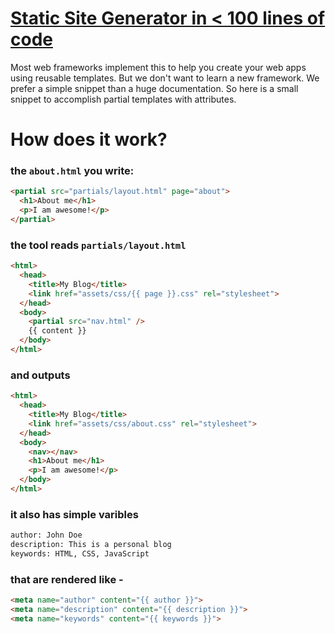 # [Static Site Generator in < 100 lines of code](https://alexxx.co/static-site-generator.html)
Most web frameworks implement this to help you create your web apps using reusable templates.
But we don't want to learn a new framework. We prefer a simple snippet than a huge documentation.
So here is a small snippet to accomplish partial templates with attributes.

# How does it work?
### the ```about.html``` you write:
```html
<partial src="partials/layout.html" page="about">
  <h1>About me</h1>
  <p>I am awesome!</p>
</partial>
```

### the tool reads ```partials/layout.html```
```html
<html>
  <head>
    <title>My Blog</title>
    <link href="assets/css/{{ page }}.css" rel="stylesheet">
  </head>
  <body>
    <partial src="nav.html" />
    {{ content }}
  </body>
</html>
```
### and outputs
```html
<html>
  <head>
    <title>My Blog</title>
    <link href="assets/css/about.css" rel="stylesheet">
  </head>
  <body>
    <nav></nav>
    <h1>About me</h1>
    <p>I am awesome!</p>
  </body>
</html>
```
### it also has simple varibles
```html
author: John Doe
description: This is a personal blog
keywords: HTML, CSS, JavaScript
```
### that are rendered like -
```html
<meta name="author" content="{{ author }}">
<meta name="description" content="{{ description }}">
<meta name="keywords" content="{{ keywords }}">
```
